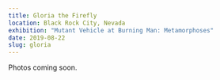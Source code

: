 ```yaml
---
title: Gloria the Firefly
location: Black Rock City, Nevada
exhibition: "Mutant Vehicle at Burning Man: Metamorphoses"
date: 2019-08-22
slug: gloria
---
```


Photos coming soon.
